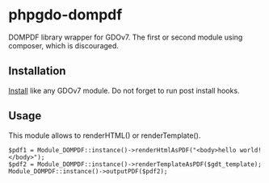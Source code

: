 # phpgdo-dompdf

DOMPDF library wrapper for GDOv7.
The first or second module using composer, which is discouraged.

## Installation

[Install](https://github.com/gizmore/phpgdo/blob/main/DOCS/GDO7_INSTALLATION.md) like any GDOv7 module.
Do not forget to run post install hooks.

## Usage

This module allows to renderHTML() or renderTemplate().

    $pdf1 = Module_DOMPDF::instance()->renderHtmlAsPDF("<body>hello world!</body>");
    $pdf2 = Module_DOMPDF::instance()->renderTemplateAsPDF($gdt_template);
    Module_DOMPDF::instance()->outputPDF($pdf2);

